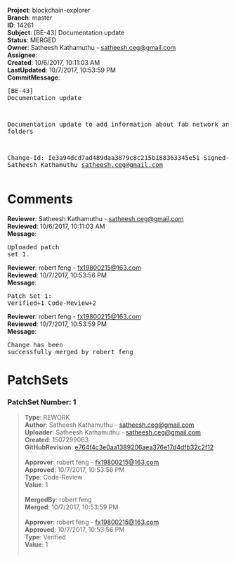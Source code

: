 <strong>Project</strong>: blockchain-explorer<br><strong>Branch</strong>: master<br><strong>ID</strong>: 14261<br><strong>Subject</strong>: [BE-43] Documentation update<br><strong>Status</strong>: MERGED<br><strong>Owner</strong>: Satheesh Kathamuthu - satheesh.ceg@gmail.com<br><strong>Assignee</strong>:<br><strong>Created</strong>: 10/6/2017, 10:11:03 AM<br><strong>LastUpdated</strong>: 10/7/2017, 10:53:59 PM<br><strong>CommitMessage</strong>:<br><pre>[BE-43] Documentation update

Documentation update to add information about fab
network and other folders

Change-Id: Ie3a94dcd7ad489daa3879c8c215b188363345e51
Signed-off-by: Satheesh Kathamuthu <satheesh.ceg@gmail.com>
</pre><h1>Comments</h1><strong>Reviewer</strong>: Satheesh Kathamuthu - satheesh.ceg@gmail.com<br><strong>Reviewed</strong>: 10/6/2017, 10:11:03 AM<br><strong>Message</strong>: <pre>Uploaded patch set 1.</pre><strong>Reviewer</strong>: robert feng - fx19800215@163.com<br><strong>Reviewed</strong>: 10/7/2017, 10:53:56 PM<br><strong>Message</strong>: <pre>Patch Set 1: Verified+1 Code-Review+2</pre><strong>Reviewer</strong>: robert feng - fx19800215@163.com<br><strong>Reviewed</strong>: 10/7/2017, 10:53:59 PM<br><strong>Message</strong>: <pre>Change has been successfully merged by robert feng</pre><h1>PatchSets</h1><h3>PatchSet Number: 1</h3><blockquote><strong>Type</strong>: REWORK<br><strong>Author</strong>: Satheesh Kathamuthu - satheesh.ceg@gmail.com<br><strong>Uploader</strong>: Satheesh Kathamuthu - satheesh.ceg@gmail.com<br><strong>Created</strong>: 1507299063<br><strong>GitHubRevision</strong>: [e764f4c3e0aa1389206aea376e17d4dfb32c2f12](https://github.com/hyperledger/blockchain-explorer/commit/e764f4c3e0aa1389206aea376e17d4dfb32c2f12)<br><br><strong>Approver</strong>: robert feng - fx19800215@163.com<br><strong>Approved</strong>: 10/7/2017, 10:53:56 PM<br><strong>Type</strong>: Code-Review<br><strong>Value</strong>: 1<br><br><strong>MergedBy</strong>: robert feng<br><strong>Merged</strong>: 10/7/2017, 10:53:59 PM<br><br><strong>Approver</strong>: robert feng - fx19800215@163.com<br><strong>Approved</strong>: 10/7/2017, 10:53:56 PM<br><strong>Type</strong>: Verified<br><strong>Value</strong>: 1<br><br></blockquote>